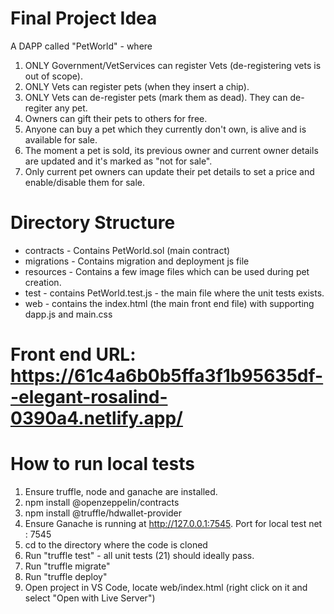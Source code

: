 # Final Project Idea

A DAPP called "PetWorld" - where
1. ONLY Government/VetServices can register Vets (de-registering vets is out of scope).
2. ONLY Vets can register pets (when they insert a chip).
3. ONLY Vets can de-register pets (mark them as dead). They can de-regiter any pet.
4. Owners can gift their pets to others for free.
5. Anyone can buy a pet which they currently don't own, is alive and is available for sale.
6. The moment a pet is sold, its previous owner and current owner details are updated and it's marked as "not for sale".
7. Only current pet owners can update their pet details to set a price and enable/disable them for sale.

# Directory Structure
- contracts - Contains PetWorld.sol (main contract)
- migrations - Contains migration and deployment js file
- resources - Contains a few image files which can be used during pet creation.
- test - contains PetWorld.test.js - the main file where the unit tests exists.
- web - contains the index.html (the main front end file) with supporting dapp.js and main.css


# Front end URL: https://61c4a6b0b5ffa3f1b95635df--elegant-rosalind-0390a4.netlify.app/


# How to run local tests

1. Ensure truffle, node and ganache are installed.
2. npm install @openzeppelin/contracts
3. npm install @truffle/hdwallet-provider
4. Ensure Ganache is running at http://127.0.0.1:7545. Port for local test net : 7545
5. cd to the directory where the code is cloned
6. Run "truffle test" - all unit tests (21) should ideally pass.
7. Run "truffle migrate"
8. Run "truffle deploy"
9. Open project in VS Code, locate web/index.html (right click on it and select "Open with Live Server")